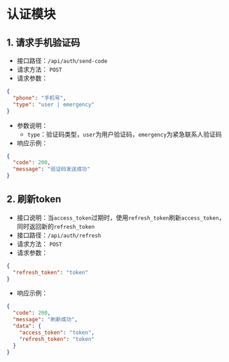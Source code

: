 ﻿# 认证模块

## 1. 请求手机验证码

- 接口路径：`/api/auth/send-code`
- 请求方法： `POST`
- 请求参数：
```json
{
  "phone": "手机号",
  "type": "user | emergency"
}
```
- 参数说明：
  - `type`：验证码类型，`user`为用户验证码，`emergency`为紧急联系人验证码
- 响应示例：
```json
{
  "code": 200,
  "message": "验证码发送成功"
}
```

## 2. 刷新token
- 接口说明：当`access_token`过期时，使用`refresh_token`刷新`access_token`，同时返回新的`refresh_token`
- 接口路径：`/api/auth/refresh`
- 请求方法： `POST`
- 请求参数：
```json
{
  "refresh_token": "token"
}
```
- 响应示例：
```json
{
  "code": 200,
  "message": "刷新成功",
  "data": {
    "access_token": "token",
    "refresh_token": "token"
  }
}
```